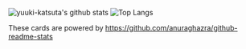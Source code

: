 ![yuuki-katsuta's github stats](https://github-readme-stats.vercel.app/api?username=yuuki-katsuta&count_private=true&show_icons=true&theme=radical)
![Top Langs](https://github-readme-stats.vercel.app/api/top-langs/?username=yuuki-katsuta&theme=radical)

These cards are powered by https://github.com/anuraghazra/github-readme-stats
